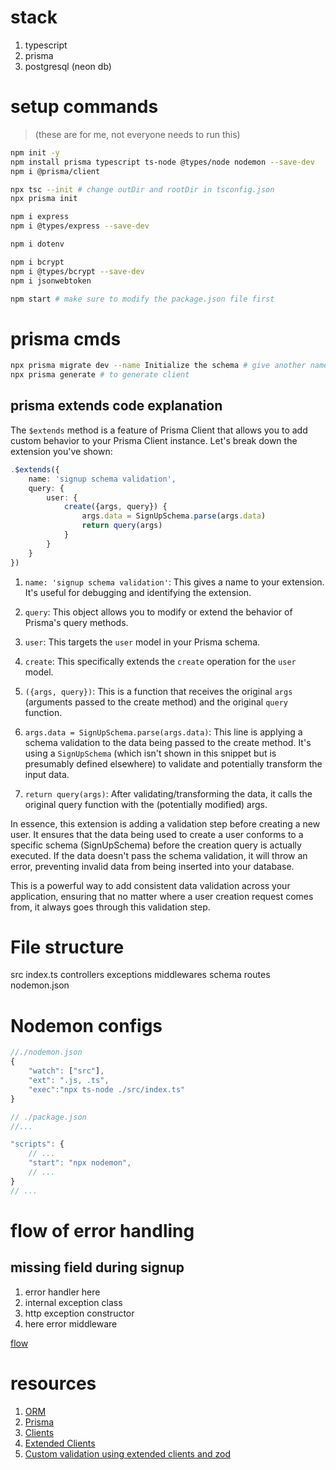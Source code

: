 # stack

1. typescript
2. prisma
3. postgresql (neon db)

# setup commands

> (these are for me, not everyone needs to run this)

```bash
npm init -y
npm install prisma typescript ts-node @types/node nodemon --save-dev
npm i @prisma/client

npx tsc --init # change outDir and rootDir in tsconfig.json
npx prisma init

npm i express
npm i @types/express --save-dev

npm i dotenv

npm i bcrypt
npm i @types/bcrypt --save-dev
npm i jsonwebtoken

npm start # make sure to modify the package.json file first

```

# prisma cmds

```bash
npx prisma migrate dev --name Initialize the schema # give another name
npx prisma generate # to generate client
```

## prisma extends code explanation

The `$extends` method is a feature of Prisma Client that allows you to add custom behavior to your Prisma Client instance. Let's break down the extension you've shown:

```typescript
.$extends({
    name: 'signup schema validation',
    query: {
        user: {
            create({args, query}) {
                args.data = SignUpSchema.parse(args.data)
                return query(args)
            }
        }
    }
})
```

1. `name: 'signup schema validation'`: This gives a name to your extension. It's useful for debugging and identifying the extension.

2. `query`: This object allows you to modify or extend the behavior of Prisma's query methods.

3. `user`: This targets the `user` model in your Prisma schema.

4. `create`: This specifically extends the `create` operation for the `user` model.

5. `({args, query})`: This is a function that receives the original `args` (arguments passed to the create method) and the original `query` function.

6. `args.data = SignUpSchema.parse(args.data)`: This line is applying a schema validation to the data being passed to the create method. It's using a `SignUpSchema` (which isn't shown in this snippet but is presumably defined elsewhere) to validate and potentially transform the input data.

7. `return query(args)`: After validating/transforming the data, it calls the original query function with the (potentially modified) args.

In essence, this extension is adding a validation step before creating a new user. It ensures that the data being used to create a user conforms to a specific schema (SignUpSchema) before the creation query is actually executed. If the data doesn't pass the schema validation, it will throw an error, preventing invalid data from being inserted into your database.

This is a powerful way to add consistent data validation across your application, ensuring that no matter where a user creation request comes from, it always goes through this validation step.


# File structure

src
    index.ts
    controllers
    exceptions
    middlewares
    schema
    routes
nodemon.json

# Nodemon configs

```js
//./nodemon.json
{
    "watch": ["src"],
    "ext": ".js, .ts",
    "exec":"npx ts-node ./src/index.ts"
}
```

```js
// ./package.json
//...

"scripts": {
    // ...
    "start": "npx nodemon",
    // ...
}
// ...
```

# flow of error handling

## missing field during signup
1. error handler here
2. internal exception class
3. http exception constructor
4. here error middleware

[flow](./image.png)

# resources

1. [ORM](https://stackoverflow.com/a/1279678/19996155)
2. [Prisma](https://www.prisma.io/docs/orm/overview/introduction/what-is-prisma)
3. [Clients](https://www.prisma.io/docs/orm/prisma-client/setup-and-configuration/introduction)
4. [Extended Clients](https://www.prisma.io/docs/orm/prisma-client/client-extensions#extended-clients)
5. [Custom validation using extended clients and zod](https://www.prisma.io/docs/orm/prisma-client/queries/custom-validation)

